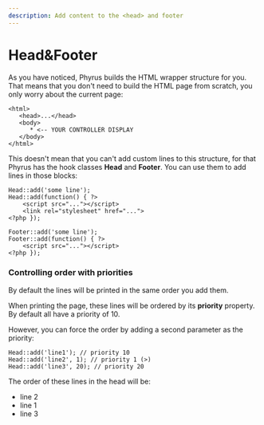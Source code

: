 ```yaml
---
description: Add content to the <head> and footer
---
```


# Head\&Footer

As you have noticed, Phyrus builds the HTML wrapper structure for you. That means that you don't need to build the HTML page from scratch, you only worry about the current page:

```
<html>
   <head>...</head>
   <body>
      * <-- YOUR CONTROLLER DISPLAY
   </body>
</html>
```

This doesn't mean that you can't add custom lines to this structure, for that Phyrus has the hook classes **Head** and **Footer**. You can use them to add lines in those blocks:

```
Head::add('some line');
Head::add(function() { ?>
    <script src="..."></script>
    <link rel="stylesheet" href="...">
<?php });

Footer::add('some line');
Footer::add(function() { ?>
    <script src="..."></script>
<?php });
```

### Controlling order with priorities

By default the lines will be printed in the same order you add them.

When printing the page, these lines will be ordered by its **priority** property. By default all have a priority of 10.

However, you can force the order by adding a second parameter as the priority:

```
Head::add('line1'); // priority 10
Head::add('line2', 1); // priority 1 (>)
Head::add('line3', 20); // priority 20
```

The order of these lines in the head will be:

* line 2
* line 1
* line 3

